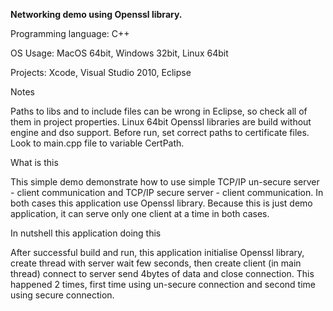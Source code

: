 **Networking demo using Openssl library.**


Programming language: C++

OS Usage: MacOS 64bit, Windows 32bit, Linux 64bit

Projects: Xcode, Visual Studio 2010, Eclipse

Notes

Paths to libs and to include files can be wrong in Eclipse, so check all of them in project properties. 
Linux 64bit Openssl libraries are build without engine and dso support.
Before run, set correct paths to certificate files. Look to main.cpp file to variable CertPath.  

What is this

This simple demo demonstrate how to use simple TCP/IP un-secure server - client communication and TCP/IP secure server - client communication. In both cases this application use Openssl library.
Because this is just demo application, it can serve only one client at a time in both cases.

In nutshell this application doing this

After successful build and run, this application initialise Openssl library, create thread with server wait few seconds, then create client (in main thread) connect to server send 4bytes of data and close connection. This happened 2 times, first time using un-secure connection and second time using secure connection.
